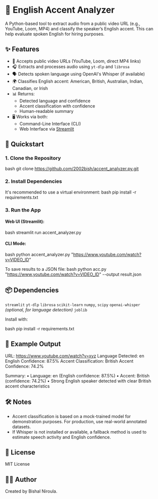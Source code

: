
# 🎯 English Accent Analyzer

A Python-based tool to extract audio from a public video URL (e.g., YouTube, Loom, MP4) and classify the speaker’s English accent. This can help evaluate spoken English for hiring  purposes.



## ✨ Features

- 🎥 Accepts public video URLs (YouTube, Loom, direct MP4 links)
- 🎧 Extracts and processes audio using `yt-dlp` and `librosa`
- 🗣️ Detects spoken language using OpenAI's Whisper (if available)
- 🌍 Classifies English accent: American, British, Australian, Indian, Canadian, or Irish
- 📊 Returns:
  - Detected language and confidence
  - Accent classification with confidence
  - Human-readable summary
- 🖥️ Works via both:
  - Command-Line Interface (CLI)
  - Web Interface via [Streamlit](https://streamlit.io/)



## 🚀 Quickstart

### 1. Clone the Repository

bash
git clone https://github.com/2002bish/accent_analyzer.py.git



### 2. Install Dependencies

It's recommended to use a virtual environment:
bash
pip install -r requirements.txt


### 3. Run the App

#### Web UI (Streamlit):

bash
streamlit run accent_analyzer.py


#### CLI Mode:

bash
python accent_analyzer.py "https://www.youtube.com/watch?v=VIDEO_ID"


To save results to a JSON file:
bash
python acc.py "https://www.youtube.com/watch?v=VIDEO_ID" --output result.json




## 📦 Dependencies

 `streamlit`
 `yt-dlp`
 `librosa`
 `scikit-learn`
 `numpy`, `scipy`
 `openai-whisper` *(optional, for language detection)*
 `joblib`

Install with:

bash
pip install -r requirements.txt




## 📘 Example Output


URL: https://www.youtube.com/watch?v=xyz
Language Detected: en
English Confidence: 87.5%
Accent Classification: British
Accent Confidence: 74.2%

Summary:
• Language: en (English confidence: 87.5%)
• Accent: British (confidence: 74.2%)
• Strong English speaker detected with clear British accent characteristics




## 🛠️ Notes

* Accent classification is based on a mock-trained model for demonstration purposes. For production, use real-world annotated datasets.
* If Whisper is not installed or available, a fallback method is used to estimate speech activity and English confidence.



## 📄 License

MIT License



## 🙋‍♂️ Author

Created by Bishal Niroula.
